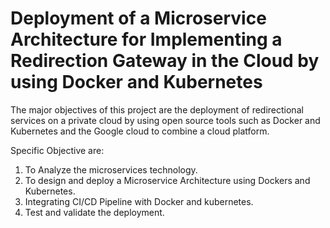 # Deployment of a Microservice Architecture for Implementing a Redirection Gateway in the Cloud by using Docker and Kubernetes

The major objectives of this project are the deployment of redirectional services on a private cloud by using open source tools such as Docker and Kubernetes and the
Google cloud to combine a cloud platform.


Specific Objective are:
1. To Analyze the microservices technology.
2. To design and deploy a Microservice Architecture using Dockers and Kubernetes.
3. Integrating CI/CD Pipeline with Docker and kubernetes.
4. Test and validate the deployment.
